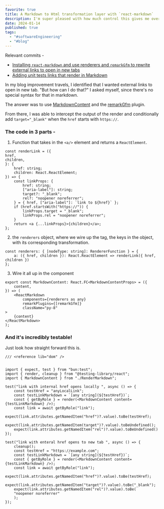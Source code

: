 ```yaml
---
favorite: true
title: A Markdown to Html transformation layer with `react-markdown`
description: I'm super pleased with how much control this gives me over my markdown render, which also being easy to use and unit test
date: 2024-01-14
published: true
tags:
  - "#softwareEngineering"
  - "#blog"
---
```


Relevant commits - 
- [Installing `react-markdown` and use renderers and `remarkGfm` to rewrite external links to open in new tabs](https://github.com/nspilman/natespilmandotcom/commit/94f678ccb9280e002edc0cad6c4af8717120cb47)
- [Adding unit tests links that render in Markdown](https://github.com/nspilman/natespilmandotcom/commit/39969feef07a84d085aef6142c9941d377f1dbe1)

In my blog improvement travels, I identified that I wanted external links to open in new tab. "But how can I do that?" I asked myself, since there's no special syntax for that in markdown. 

The answer was to use [MarkdownContent](https://github.com/remarkjs/react-markdown) and the [remarkGfm](https://github.com/remarkjs/remark-gfm) plugin. 

From there, I was able to intercept the output of the render and conditionally add `target="_blank"` when the `href` starts with `https://`. 

### The code in 3 parts - 
1. Function that takes in the `<a/>` element and returns a `ReactElement`. 

```
const renderLink = ({
href,
children,
}: {
	href: string;
	children: React.ReactElement;
}) => {
	const linkProps: {
		href: string;
		["aria-label"]: string;
		target?: "_blank";
		rel?: "noopener noreferrer";
	} = { href, ["aria-label"]: `link to ${href}` };
	if (href.startsWith("https://")) {
		linkProps.target = "_blank";
		linkProps.rel = "noopener noreferrer";
	}
	return <a {...linkProps}>{children}</a>;
};
```

2. the `renderers` object, where we wire up the tag, the keys in the object, with its corresponding transformation.  

```
const renderers: { [nodeType: string]: RendererFunction } = {
	a: ({ href, children }): React.ReactElement => renderLink({ href, children })
};
```

3. Wire it all up in the component 
```
export const MarkdownContent: React.FC<MarkdownContentProps> = ({
	content,
}) => (
	<ReactMarkdown
		components={renderers as any}
		remarkPlugins={[remarkGfm]}
		className="py-8"
>
	{content}
</ReactMarkdown>
);
```


### And it's incredibly testable! 
Just look how straight forward this is. 

```
/// <reference lib="dom" />


import { expect, test } from "bun:test";
import { render, cleanup } from "@testing-library/react";
import { MarkdownContent } from "./RenderMarkdown";

test("link with internal href opens locally ", async () => {
	const testHref = "anyLocalLink";
	const testLinkMarkdown = `[any string](${testHref})`;
	const { getByRole } = render(<MarkdownContent content={testLinkMarkdown} />);
	const link = await getByRole("link");
	expect(link.attributes.getNamedItem("href")?.value).toBe(testHref);
	expect(link.attributes.getNamedItem(target")?.value).toBeUndefined();
	expect(link.attributes.getNamedItem("rel")?.value).toBeUndefined()
});

test("link with enteral href opens to new tab ", async () => {
	cleanup();
	const testHref = "https://example.com";
	const testLinkMarkdown = `[any string](${testHref})`;
	const { getByRole } = render(<MarkdownContent content={testLinkMarkdown} />);
	const link = await getByRole("link");
	expect(link.attributes.getNamedItem("href")?.value).toBe(testHref);
	expect(link.attributes.getNamedItem("target")?.value).toBe("_blank");
	expect(link.attributes.getNamedItem("rel")?.value).toBe(
	"noopener noreferrer"
	);
});
```
